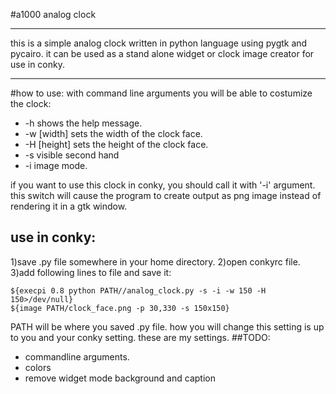 #a1000 analog clock
______________________
this is a simple analog clock written in python language
using pygtk and pycairo.
it can be used as a stand alone widget or clock image 
creator for use in conky.
_______________________
#how to use:
with command line arguments you will be able to costumize the clock:
- -h shows the help message.
- -w [width] sets the width of the clock face.
- -H [height] sets the height of the clock face.
- -s visible second hand
- -i image mode.

if you want to use this clock in conky, you should call it with '-i' argument.
this switch will cause the program to create output as png image instead of 
rendering it in a gtk window.

## use in conky:
1)save .py file somewhere in your home directory.
2)open conkyrc file.
3)add following lines to file and save it:

```code
${execpi 0.8 python PATH//analog_clock.py -s -i -w 150 -H 150>/dev/null}
${image PATH/clock_face.png -p 30,330 -s 150x150}
```
PATH will be where you saved .py file.
how you will change this setting is up to you and your conky setting. these are my settings.
##TODO:
- commandline arguments.
- colors
- remove widget mode background and caption

